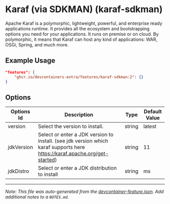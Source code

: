 
# Karaf (via SDKMAN) (karaf-sdkman)

Apache Karaf is a polymorphic, lightweight, powerful, and enterprise ready
applications runtime. It provides all the ecosystem and bootstrapping options
you need for your applications. It runs on premise or on cloud. By polymorphic,
it means that Karaf can host any kind of applications: WAR, OSGi, Spring, and
much more.

## Example Usage

```json
"features": {
    "ghcr.io/devcontainers-extra/features/karaf-sdkman:2": {}
}
```

## Options

| Options Id | Description | Type | Default Value |
|-----|-----|-----|-----|
| version | Select the version to install. | string | latest |
| jdkVersion | Select or enter a JDK version to install. (see jdk version which karaf supports here https://karaf.apache.org/get-started) | string | 11 |
| jdkDistro | Select or enter a JDK distribution to install | string | ms |



---

_Note: This file was auto-generated from the [devcontainer-feature.json](devcontainer-feature.json).  Add additional notes to a `NOTES.md`._
